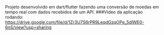 Projeto desenvolvido em dart/flutter fazendo uma conversão de moedas em tempo real com dados
recebidos de um API.
###Video da aplicação rodando:
https://drive.google.com/file/d/1Zr3U7S6rPR9LeqdGzqOPe_5dlWE0-6nS/view?usp=sharing
